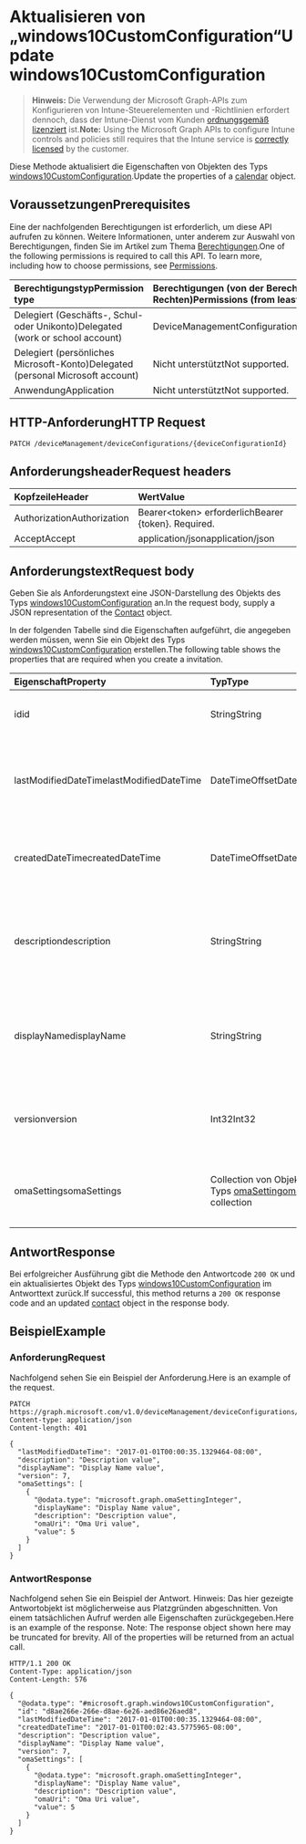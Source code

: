 # <a name="update-windows10customconfiguration"></a><span data-ttu-id="e4e82-101">Aktualisieren von „windows10CustomConfiguration“</span><span class="sxs-lookup"><span data-stu-id="e4e82-101">Update windows10CustomConfiguration</span></span>

> <span data-ttu-id="e4e82-102">**Hinweis:** Die Verwendung der Microsoft Graph-APIs zum Konfigurieren von Intune-Steuerelementen und -Richtlinien erfordert dennoch, dass der Intune-Dienst vom Kunden [ordnungsgemäß lizenziert](https://go.microsoft.com/fwlink/?linkid=839381) ist.</span><span class="sxs-lookup"><span data-stu-id="e4e82-102">**Note:** Using the Microsoft Graph APIs to configure Intune controls and policies still requires that the Intune service is [correctly licensed](https://go.microsoft.com/fwlink/?linkid=839381) by the customer.</span></span>

<span data-ttu-id="e4e82-103">Diese Methode aktualisiert die Eigenschaften von Objekten des Typs [windows10CustomConfiguration](../resources/intune_deviceconfig_windows10customconfiguration.md).</span><span class="sxs-lookup"><span data-stu-id="e4e82-103">Update the properties of a [calendar](../resources/intune_deviceconfig_windows10customconfiguration.md) object.</span></span>
## <a name="prerequisites"></a><span data-ttu-id="e4e82-104">Voraussetzungen</span><span class="sxs-lookup"><span data-stu-id="e4e82-104">Prerequisites</span></span>
<span data-ttu-id="e4e82-p101">Eine der nachfolgenden Berechtigungen ist erforderlich, um diese API aufrufen zu können. Weitere Informationen, unter anderem zur Auswahl von Berechtigungen, finden Sie im Artikel zum Thema [Berechtigungen](../../../concepts/permissions_reference.md).</span><span class="sxs-lookup"><span data-stu-id="e4e82-p101">One of the following permissions is required to call this API. To learn more, including how to choose permissions, see [Permissions](../../../concepts/permissions_reference.md).</span></span>

|<span data-ttu-id="e4e82-107">Berechtigungstyp</span><span class="sxs-lookup"><span data-stu-id="e4e82-107">Permission type</span></span>|<span data-ttu-id="e4e82-108">Berechtigungen (von der Berechtigung mit den meisten Rechten zu der mit den wenigsten Rechten)</span><span class="sxs-lookup"><span data-stu-id="e4e82-108">Permissions (from least to most privileged)</span></span>|
|:---|:---|
|<span data-ttu-id="e4e82-109">Delegiert (Geschäfts-, Schul- oder Unikonto)</span><span class="sxs-lookup"><span data-stu-id="e4e82-109">Delegated (work or school account)</span></span>|<span data-ttu-id="e4e82-110">DeviceManagementConfiguration.ReadWrite.All</span><span class="sxs-lookup"><span data-stu-id="e4e82-110">DeviceManagementConfiguration.ReadWrite.All</span></span>|
|<span data-ttu-id="e4e82-111">Delegiert (persönliches Microsoft-Konto)</span><span class="sxs-lookup"><span data-stu-id="e4e82-111">Delegated (personal Microsoft account)</span></span>|<span data-ttu-id="e4e82-112">Nicht unterstützt</span><span class="sxs-lookup"><span data-stu-id="e4e82-112">Not supported.</span></span>|
|<span data-ttu-id="e4e82-113">Anwendung</span><span class="sxs-lookup"><span data-stu-id="e4e82-113">Application</span></span>|<span data-ttu-id="e4e82-114">Nicht unterstützt</span><span class="sxs-lookup"><span data-stu-id="e4e82-114">Not supported.</span></span>|

## <a name="http-request"></a><span data-ttu-id="e4e82-115">HTTP-Anforderung</span><span class="sxs-lookup"><span data-stu-id="e4e82-115">HTTP Request</span></span>
<!-- {
  "blockType": "ignored"
}
-->
``` http
PATCH /deviceManagement/deviceConfigurations/{deviceConfigurationId}
```

## <a name="request-headers"></a><span data-ttu-id="e4e82-116">Anforderungsheader</span><span class="sxs-lookup"><span data-stu-id="e4e82-116">Request headers</span></span>
|<span data-ttu-id="e4e82-117">Kopfzeile</span><span class="sxs-lookup"><span data-stu-id="e4e82-117">Header</span></span>|<span data-ttu-id="e4e82-118">Wert</span><span class="sxs-lookup"><span data-stu-id="e4e82-118">Value</span></span>|
|:---|:---|
|<span data-ttu-id="e4e82-119">Authorization</span><span class="sxs-lookup"><span data-stu-id="e4e82-119">Authorization</span></span>|<span data-ttu-id="e4e82-120">Bearer&lt;token&gt; erforderlich</span><span class="sxs-lookup"><span data-stu-id="e4e82-120">Bearer {token}. Required.</span></span>|
|<span data-ttu-id="e4e82-121">Accept</span><span class="sxs-lookup"><span data-stu-id="e4e82-121">Accept</span></span>|<span data-ttu-id="e4e82-122">application/json</span><span class="sxs-lookup"><span data-stu-id="e4e82-122">application/json</span></span>|

## <a name="request-body"></a><span data-ttu-id="e4e82-123">Anforderungstext</span><span class="sxs-lookup"><span data-stu-id="e4e82-123">Request body</span></span>
<span data-ttu-id="e4e82-124">Geben Sie als Anforderungstext eine JSON-Darstellung des Objekts des Typs [windows10CustomConfiguration](../resources/intune_deviceconfig_windows10customconfiguration.md) an.</span><span class="sxs-lookup"><span data-stu-id="e4e82-124">In the request body, supply a JSON representation of the [Contact](../resources/intune_deviceconfig_windows10customconfiguration.md) object.</span></span>

<span data-ttu-id="e4e82-125">In der folgenden Tabelle sind die Eigenschaften aufgeführt, die angegeben werden müssen, wenn Sie ein Objekt des Typs [windows10CustomConfiguration](../resources/intune_deviceconfig_windows10customconfiguration.md) erstellen.</span><span class="sxs-lookup"><span data-stu-id="e4e82-125">The following table shows the properties that are required when you create a invitation.</span></span>

|<span data-ttu-id="e4e82-126">Eigenschaft</span><span class="sxs-lookup"><span data-stu-id="e4e82-126">Property</span></span>|<span data-ttu-id="e4e82-127">Typ</span><span class="sxs-lookup"><span data-stu-id="e4e82-127">Type</span></span>|<span data-ttu-id="e4e82-128">Beschreibung</span><span class="sxs-lookup"><span data-stu-id="e4e82-128">Description</span></span>|
|:---|:---|:---|
|<span data-ttu-id="e4e82-129">id</span><span class="sxs-lookup"><span data-stu-id="e4e82-129">id</span></span>|<span data-ttu-id="e4e82-130">String</span><span class="sxs-lookup"><span data-stu-id="e4e82-130">String</span></span>|<span data-ttu-id="e4e82-131">Schlüssel der Entität.</span><span class="sxs-lookup"><span data-stu-id="e4e82-131">Key of the setting.</span></span> <span data-ttu-id="e4e82-132">Geerbt von [deviceConfiguration](../resources/intune_deviceconfig_deviceconfiguration.md).</span><span class="sxs-lookup"><span data-stu-id="e4e82-132">Inherited from [deviceConfiguration](../resources/intune_deviceconfig_deviceconfiguration.md)</span></span>|
|<span data-ttu-id="e4e82-133">lastModifiedDateTime</span><span class="sxs-lookup"><span data-stu-id="e4e82-133">lastModifiedDateTime</span></span>|<span data-ttu-id="e4e82-134">DateTimeOffset</span><span class="sxs-lookup"><span data-stu-id="e4e82-134">DateTimeOffset</span></span>|<span data-ttu-id="e4e82-135">Datum und Uhrzeit der letzten Änderung des Objekts.</span><span class="sxs-lookup"><span data-stu-id="e4e82-135">Indicates the date the object was last modified.</span></span> <span data-ttu-id="e4e82-136">Geerbt von [deviceConfiguration](../resources/intune_deviceconfig_deviceconfiguration.md).</span><span class="sxs-lookup"><span data-stu-id="e4e82-136">Inherited from [deviceConfiguration](../resources/intune_deviceconfig_deviceconfiguration.md)</span></span>|
|<span data-ttu-id="e4e82-137">createdDateTime</span><span class="sxs-lookup"><span data-stu-id="e4e82-137">createdDateTime</span></span>|<span data-ttu-id="e4e82-138">DateTimeOffset</span><span class="sxs-lookup"><span data-stu-id="e4e82-138">DateTimeOffset</span></span>|<span data-ttu-id="e4e82-139">Datum und Uhrzeit der Erstellung des Objekts.</span><span class="sxs-lookup"><span data-stu-id="e4e82-139">DateTime the object was created.</span></span> <span data-ttu-id="e4e82-140">Geerbt von [deviceConfiguration](../resources/intune_deviceconfig_deviceconfiguration.md).</span><span class="sxs-lookup"><span data-stu-id="e4e82-140">Inherited from [deviceConfiguration](../resources/intune_deviceconfig_deviceconfiguration.md)</span></span>|
|<span data-ttu-id="e4e82-141">description</span><span class="sxs-lookup"><span data-stu-id="e4e82-141">description</span></span>|<span data-ttu-id="e4e82-142">String</span><span class="sxs-lookup"><span data-stu-id="e4e82-142">String</span></span>|<span data-ttu-id="e4e82-143">Beschreibung der Gerätekonfiguration (vom Administrator festgelegt).</span><span class="sxs-lookup"><span data-stu-id="e4e82-143">Admin provided description of the Device Configuration.</span></span> <span data-ttu-id="e4e82-144">Geerbt von [deviceConfiguration](../resources/intune_deviceconfig_deviceconfiguration.md).</span><span class="sxs-lookup"><span data-stu-id="e4e82-144">Inherited from [deviceConfiguration](../resources/intune_deviceconfig_deviceconfiguration.md)</span></span>|
|<span data-ttu-id="e4e82-145">displayName</span><span class="sxs-lookup"><span data-stu-id="e4e82-145">displayName</span></span>|<span data-ttu-id="e4e82-146">String</span><span class="sxs-lookup"><span data-stu-id="e4e82-146">String</span></span>|<span data-ttu-id="e4e82-147">Name der Gerätekonfiguration (vom Administrator festgelegt).</span><span class="sxs-lookup"><span data-stu-id="e4e82-147">Admin provided name of the device configuration.</span></span> <span data-ttu-id="e4e82-148">Geerbt von [deviceConfiguration](../resources/intune_deviceconfig_deviceconfiguration.md).</span><span class="sxs-lookup"><span data-stu-id="e4e82-148">Inherited from [deviceConfiguration](../resources/intune_deviceconfig_deviceconfiguration.md)</span></span>|
|<span data-ttu-id="e4e82-149">version</span><span class="sxs-lookup"><span data-stu-id="e4e82-149">version</span></span>|<span data-ttu-id="e4e82-150">Int32</span><span class="sxs-lookup"><span data-stu-id="e4e82-150">Int32</span></span>|<span data-ttu-id="e4e82-151">Version der Gerätekonfiguration.</span><span class="sxs-lookup"><span data-stu-id="e4e82-151">Version of the device configuration.</span></span> <span data-ttu-id="e4e82-152">Geerbt von [deviceConfiguration](../resources/intune_deviceconfig_deviceconfiguration.md).</span><span class="sxs-lookup"><span data-stu-id="e4e82-152">Inherited from [deviceConfiguration](../resources/intune_deviceconfig_deviceconfiguration.md)</span></span>|
|<span data-ttu-id="e4e82-153">omaSettings</span><span class="sxs-lookup"><span data-stu-id="e4e82-153">omaSettings</span></span>|<span data-ttu-id="e4e82-154">Collection von Objekten des Typs [omaSetting](../resources/intune_deviceconfig_omasetting.md)</span><span class="sxs-lookup"><span data-stu-id="e4e82-154">[omaSetting](../resources/intune_deviceconfig_omasetting.md) collection</span></span>|<span data-ttu-id="e4e82-155">OMA-Einstellungen.</span><span class="sxs-lookup"><span data-stu-id="e4e82-155">OMA settings.</span></span> <span data-ttu-id="e4e82-156">Diese Collection darf maximal 1.000 Elemente enthalten.</span><span class="sxs-lookup"><span data-stu-id="e4e82-156">This collection can contain a maximum of 1000 elements.</span></span>|



## <a name="response"></a><span data-ttu-id="e4e82-157">Antwort</span><span class="sxs-lookup"><span data-stu-id="e4e82-157">Response</span></span>
<span data-ttu-id="e4e82-158">Bei erfolgreicher Ausführung gibt die Methode den Antwortcode `200 OK` und ein aktualisiertes Objekt des Typs [windows10CustomConfiguration](../resources/intune_deviceconfig_windows10customconfiguration.md) im Antworttext zurück.</span><span class="sxs-lookup"><span data-stu-id="e4e82-158">If successful, this method returns a `200 OK` response code and an updated [contact](../resources/intune_deviceconfig_windows10customconfiguration.md) object in the response body.</span></span>

## <a name="example"></a><span data-ttu-id="e4e82-159">Beispiel</span><span class="sxs-lookup"><span data-stu-id="e4e82-159">Example</span></span>
### <a name="request"></a><span data-ttu-id="e4e82-160">Anforderung</span><span class="sxs-lookup"><span data-stu-id="e4e82-160">Request</span></span>
<span data-ttu-id="e4e82-161">Nachfolgend sehen Sie ein Beispiel der Anforderung.</span><span class="sxs-lookup"><span data-stu-id="e4e82-161">Here is an example of the request.</span></span>
``` http
PATCH https://graph.microsoft.com/v1.0/deviceManagement/deviceConfigurations/{deviceConfigurationId}
Content-type: application/json
Content-length: 401

{
  "lastModifiedDateTime": "2017-01-01T00:00:35.1329464-08:00",
  "description": "Description value",
  "displayName": "Display Name value",
  "version": 7,
  "omaSettings": [
    {
      "@odata.type": "microsoft.graph.omaSettingInteger",
      "displayName": "Display Name value",
      "description": "Description value",
      "omaUri": "Oma Uri value",
      "value": 5
    }
  ]
}
```

### <a name="response"></a><span data-ttu-id="e4e82-162">Antwort</span><span class="sxs-lookup"><span data-stu-id="e4e82-162">Response</span></span>
<span data-ttu-id="e4e82-p109">Nachfolgend sehen Sie ein Beispiel der Antwort. Hinweis: Das hier gezeigte Antwortobjekt ist möglicherweise aus Platzgründen abgeschnitten. Von einem tatsächlichen Aufruf werden alle Eigenschaften zurückgegeben.</span><span class="sxs-lookup"><span data-stu-id="e4e82-p109">Here is an example of the response. Note: The response object shown here may be truncated for brevity. All of the properties will be returned from an actual call.</span></span>
``` http
HTTP/1.1 200 OK
Content-Type: application/json
Content-Length: 576

{
  "@odata.type": "#microsoft.graph.windows10CustomConfiguration",
  "id": "d8ae266e-266e-d8ae-6e26-aed86e26aed8",
  "lastModifiedDateTime": "2017-01-01T00:00:35.1329464-08:00",
  "createdDateTime": "2017-01-01T00:02:43.5775965-08:00",
  "description": "Description value",
  "displayName": "Display Name value",
  "version": 7,
  "omaSettings": [
    {
      "@odata.type": "microsoft.graph.omaSettingInteger",
      "displayName": "Display Name value",
      "description": "Description value",
      "omaUri": "Oma Uri value",
      "value": 5
    }
  ]
}
```



